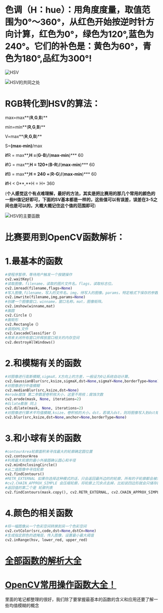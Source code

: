 # 色调（H：hue）：用角度度量，取值范围为0°～360°，从红色开始按逆时针方向计算，红色为0°，绿色为120°,蓝色为240°。它们的补色是：黄色为60°，青色为180°,品红为300°!

![HSV](https://s1.ax1x.com/2020/06/04/t0LyqS.jpg)

![HSV的共同之处](https://s1.ax1x.com/2020/06/04/t0OCZD.png)





# RGB转化到HSV的算法：

max=max**(**R**,**G**,**B**)**

min=min**(**R**,**G**,**B**)**

V=max**(**R**,**G**,**B**)**

S=**(**max-min**)**/max

**if**R = max**,**H =**(**G-B**)**/**(**max-min**)*** 60

**if**G = max**,**H = 120+**(**B-R**)**/**(**max-min**)*** 60

**if**B = max**,**H = 240 +**(**R-G**)**/**(**max-min**)*** 60

**if**H < 0**,**H = H+ 360

(**个人感觉这个有点难理解，最好的方法，其实是把比赛用的那几个常用的颜色的一些H值记好即可，下面的SV基本都是一样的，这些值可以有误差，误差在3-5之间也是可以的，大概大概记住这个值的范围即可**)

![HSV的主要函数](https://s1.ax1x.com/2020/06/04/tBwUGq.png)





# 比赛要用到OpenCV函数解析：

# 1.最基本的函数

```python
#使程序暂停，等待用户触发一个按键操作
cv2.waitKey()
#读取图像，filename，读取的图片文件名。flags，读取标志位。
cv2.imread(filename,flags=None)
#写入图像,filename，写入的文件名。img，待写入的图像。params，特定格式下保存的参数编码，一般情况下为None。
cv2.imwrite(filename,img,params=None)
#创建一个图像窗口，winname，窗口名称。mat，图像矩阵。
cv2.imshow(winname,mat)
#画圆
cv2.Circle（）
#画矩形
cv2.Rectangle（）
#调用XML文件
cv2.CascadeClassifier（）
#用来关闭所有窗口并释放窗口相关的内存空间
cv2.destroyAllWindows()
```

# 2.和模糊有关的函数

```python
#对图像进行高斯模糊,sigmaX，X方向上的方差，一般设为0让系统自动计算。
cv2.GaussianBlur(src,ksize,sigmaX,dst=None,sigmaY=None,borderType=None)
#对图像进行中值模糊
cv2.medianBlur(src,ksize,dst=None)
#erode腐蚀 第二参数是卷积核大小，这里不用核；腐蚀次数
cv2.erode(mask, None, iterations=2)
#dilate膨胀 同上
cv2.dilate(mask, None, iterations=2)
#对图像进行算术平均值模糊,ksize，卷积核的大小。dst，若填入dst，则将图像写入到dst矩阵。
cv2.blur(src,ksize,dst=None,anchor=None,borderType=None)
```

# 3.和小球有关的函数

```python
#contourArea轮廓面积来寻找最大的轮廓确定圆位置
cv2.contourArea
#利用最大轮廓的最小外接圆确认圆心和半径
cv2.minEnclosingCircle()
#从二值图像中寻找轮廓
cv2.findContours()
#RETR_EXTERNAL 如果你选择这种模式的话，只会返回最外边的的轮廓，所有的子轮廓都会被忽略掉
#cv2.CHAIN_APPROX_SIMPLE 会压缩轮廓，将轮廓上冗余点去掉，比如说四边形就会只储存四个角点。
#返回值的第二个是 轮廓列表
cv2.findContours(mask.copy(), cv2.RETR_EXTERNAL, cv2.CHAIN_APPROX_SIMPLE)
```

# 4.颜色的相关函数

```python
#将一幅图像从一个色彩空间转换到另一个色彩空间
cv2.cvtColor(src,code,dst=None,dstCn=None)
#生成指定颜色的遮掩层，传入图像，设置最小最大阈值
cv2.inRange(hsv, lower_red, upper_red)
```

# [全部函数的解析大全](https://blog.csdn.net/u013050589/article/details/25188915)

# [OpenCV常用操作函数大全！](https://blog.csdn.net/Vici__/article/details/100714822?utm_medium=distribute.pc_relevant.none-task-blog-BlogCommendFromBaidu-23.nonecase&depth_1-utm_source=distribute.pc_relevant.none-task-blog-BlogCommendFromBaidu-23.nonecase#cv2.GaussianBlur)

里面的笔记都整理的很好，我们除了要掌握最基本的函数的含义和应用还要了解一些均值模糊的概念
